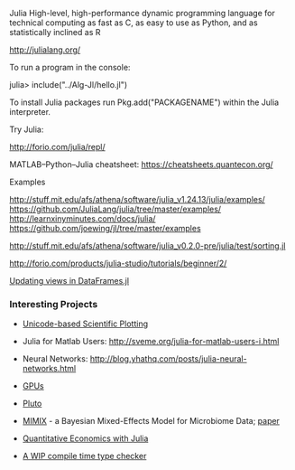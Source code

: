 Julia 
High-level, high-performance dynamic programming language for technical computing
as fast as C, as easy to use as Python, and as statistically inclined as R

http://julialang.org/

To run a program in the console:

julia> include("../Alg-Jl/hello.jl")

To install Julia packages run Pkg.add("PACKAGENAME") within the Julia interpreter.

Try Julia:

http://forio.com/julia/repl/

MATLAB–Python–Julia cheatsheet:  https://cheatsheets.quantecon.org/

Examples

http://stuff.mit.edu/afs/athena/software/julia_v1.24.13/julia/examples/
https://github.com/JuliaLang/julia/tree/master/examples/
http://learnxinyminutes.com/docs/julia/
https://github.com/joewing/jl/tree/master/examples

http://stuff.mit.edu/afs/athena/software/julia_v0.2.0-pre/julia/test/sorting.jl

http://forio.com/products/julia-studio/tutorials/beginner/2/

[Updating views in DataFrames.jl](https://bkamins.github.io/julialang/2021/09/17/views.html)



### Interesting Projects

+ [Unicode-based Scientific Plotting](https://github.com/Evizero/UnicodePlots.jl)


+ Julia for Matlab Users: http://sveme.org/julia-for-matlab-users-i.html

+ Neural Networks: http://blog.yhathq.com/posts/julia-neural-networks.html

+ [GPUs](https://julialang.org/blog/2018/12/ml-language-compiler)

+ [Pluto](https://github.com/fonsp/Pluto.jl)

+ [MIMIX](https://github.com/nsgrantham/mimix) - a Bayesian Mixed-Effects Model for
Microbiome Data;  [paper](https://arxiv.org/pdf/1703.07747.pdf)

+ [Quantitative Economics with Julia](https://julia.quantecon.org/index_toc.html)

+ [A WIP compile time type checker](https://github.com/aviatesk/JET.jl)
